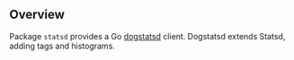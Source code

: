 ## Overview

Package `statsd` provides a Go [dogstatsd](http://docs.datadoghq.com/guides/dogstatsd/) client.  Dogstatsd extends Statsd, adding tags
and histograms.

